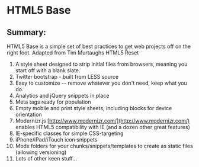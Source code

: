 #  HTML5 Base 

## Summary:

HTML5 Base is a simple set of best practices to get web projects off on the right foot.
Adapted from Tim Murtaughs HTML5 Reset

1. A style sheet designed to strip initial files from browsers, meaning you start off with a blank slate.
2. Twitter bootstrap - built from LESS source
3. Easy to customize -- remove whatever you don't need, keep what you do.
4. Analytics and jQuery snippets in place
5. Meta tags ready for population
6. Empty mobile and print style sheets, including blocks for device orientation
7. Modernizr.js [http://www.modernizr.com/](http://www.modernizr.com/) enables HTML5 compatibility with IE (and a dozen other great features)
8. IE-specific classes for simple CSS-targeting
9. iPhone/iPad/iTouch icon snippets
10. Modx folders for your chunks/snippets/templates to create as static files (allowing versioning)
11. Lots of other keen stuff...